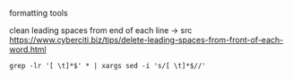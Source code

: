 formatting tools

clean leading spaces from end of each line -> src https://www.cyberciti.biz/tips/delete-leading-spaces-from-front-of-each-word.html

    grep -lr '[ \t]*$' * | xargs sed -i 's/[ \t]*$//'

